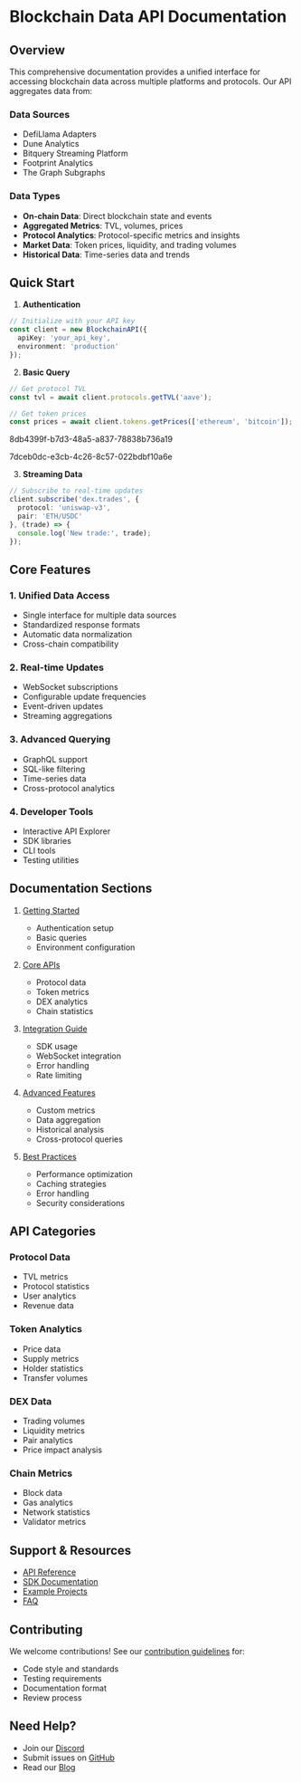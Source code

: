 # Blockchain Data API Documentation

## Overview

This comprehensive documentation provides a unified interface for accessing blockchain data across multiple platforms and protocols. Our API aggregates data from:

### Data Sources
- DefiLlama Adapters
- Dune Analytics
- Bitquery Streaming Platform
- Footprint Analytics
- The Graph Subgraphs

### Data Types
- **On-chain Data**: Direct blockchain state and events
- **Aggregated Metrics**: TVL, volumes, prices
- **Protocol Analytics**: Protocol-specific metrics and insights
- **Market Data**: Token prices, liquidity, and trading volumes
- **Historical Data**: Time-series data and trends

## Quick Start

1. **Authentication**
```typescript
// Initialize with your API key
const client = new BlockchainAPI({
  apiKey: 'your_api_key',
  environment: 'production'
});
```

2. **Basic Query**
```typescript
// Get protocol TVL
const tvl = await client.protocols.getTVL('aave');

// Get token prices
const prices = await client.tokens.getPrices(['ethereum', 'bitcoin']);
```

8db4399f-b7d3-48a5-a837-78838b736a19

7dceb0dc-e3cb-4c26-8c57-022bdbf10a6e



3. **Streaming Data**
```typescript
// Subscribe to real-time updates
client.subscribe('dex.trades', {
  protocol: 'uniswap-v3',
  pair: 'ETH/USDC'
}, (trade) => {
  console.log('New trade:', trade);
});
```

## Core Features

### 1. Unified Data Access
- Single interface for multiple data sources
- Standardized response formats
- Automatic data normalization
- Cross-chain compatibility

### 2. Real-time Updates
- WebSocket subscriptions
- Configurable update frequencies
- Event-driven updates
- Streaming aggregations

### 3. Advanced Querying
- GraphQL support
- SQL-like filtering
- Time-series data
- Cross-protocol analytics

### 4. Developer Tools
- Interactive API Explorer
- SDK libraries
- CLI tools
- Testing utilities

## Documentation Sections

1. [Getting Started](./getting-started/README.md)
   - Authentication setup
   - Basic queries
   - Environment configuration

2. [Core APIs](./endpoints/README.md)
   - Protocol data
   - Token metrics
   - DEX analytics
   - Chain statistics

3. [Integration Guide](./integration/README.md)
   - SDK usage
   - WebSocket integration
   - Error handling
   - Rate limiting

4. [Advanced Features](./advanced/README.md)
   - Custom metrics
   - Data aggregation
   - Historical analysis
   - Cross-protocol queries

5. [Best Practices](./best-practices/README.md)
   - Performance optimization
   - Caching strategies
   - Error handling
   - Security considerations

## API Categories

### Protocol Data
- TVL metrics
- Protocol statistics
- User analytics
- Revenue data

### Token Analytics
- Price data
- Supply metrics
- Holder statistics
- Transfer volumes

### DEX Data
- Trading volumes
- Liquidity metrics
- Pair analytics
- Price impact analysis

### Chain Metrics
- Block data
- Gas analytics
- Network statistics
- Validator metrics

## Support & Resources

- [API Reference](./api-reference/README.md)
- [SDK Documentation](./sdk/README.md)
- [Example Projects](./examples/README.md)
- [FAQ](./faq/README.md)

## Contributing

We welcome contributions! See our [contribution guidelines](./contributing.md) for:

- Code style and standards
- Testing requirements
- Documentation format
- Review process

## Need Help?

- Join our [Discord](https://discord.gg/blockchain-api)
- Submit issues on [GitHub](https://github.com/blockchain-api/issues)
- Read our [Blog](https://blog.blockchain-api.com)
